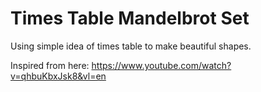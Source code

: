 # Times Table Mandelbrot Set

Using simple idea of times table to make beautiful shapes.

Inspired from here: https://www.youtube.com/watch?v=qhbuKbxJsk8&vl=en
